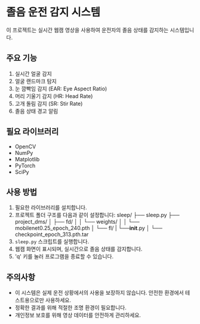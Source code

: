 # 졸음 운전 감지 시스템

이 프로젝트는 실시간 웹캠 영상을 사용하여 운전자의 졸음 상태를 감지하는 시스템입니다.

## 주요 기능

1. 실시간 얼굴 감지
2. 얼굴 랜드마크 탐지
3. 눈 깜빡임 감지 (EAR: Eye Aspect Ratio)
4. 머리 기울기 감지 (HR: Head Rate)
5. 고개 돌림 감지 (SR: Stir Rate)
6. 졸음 상태 경고 알림

## 필요 라이브러리

- OpenCV
- NumPy
- Matplotlib
- PyTorch
- SciPy

## 사용 방법

1. 필요한 라이브러리를 설치합니다.
2. 프로젝트 폴더 구조를 다음과 같이 설정합니다:
   sleep/
   ├── sleep.py
   ├── project_dms/
   │ ├── fd/
   │ │ └── weights/
   │ │ └── mobilenet0.25_epoch_240.pth
   │ └── fl/
   | └──**init**.py
   │ └── checkpoint_epoch_313.pth.tar
3. `sleep.py` 스크립트를 실행합니다.
4. 웹캠 화면이 표시되며, 실시간으로 졸음 상태를 감지합니다.
5. 'q' 키를 눌러 프로그램을 종료할 수 있습니다.

## 주의사항

- 이 시스템은 실제 운전 상황에서의 사용을 보장하지 않습니다. 안전한 환경에서 테스트용으로만 사용하세요.
- 정확한 결과를 위해 적절한 조명 환경이 필요합니다.
- 개인정보 보호를 위해 영상 데이터를 안전하게 관리하세요.
